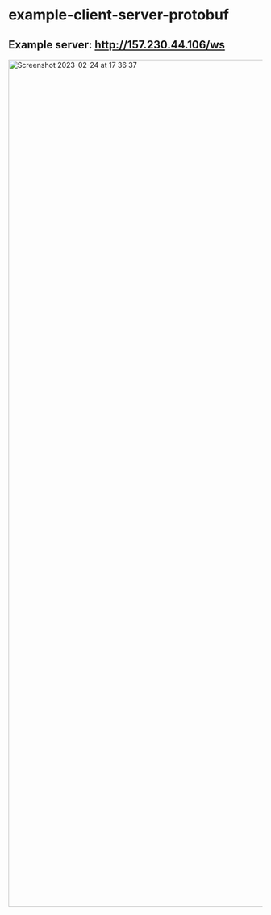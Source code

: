 # example-client-server-protobuf

## Example server: http://157.230.44.106/ws

<img width="1680" alt="Screenshot 2023-02-24 at 17 36 37" src="https://user-images.githubusercontent.com/64249071/221157929-593e3d5e-2f2d-49c3-a13b-2be5cd92c25e.png">
